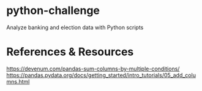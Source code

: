 # python-challenge
Analyze banking and election data with Python scripts


# References & Resources
https://devenum.com/pandas-sum-columns-by-multiple-conditions/
https://pandas.pydata.org/docs/getting_started/intro_tutorials/05_add_columns.html

